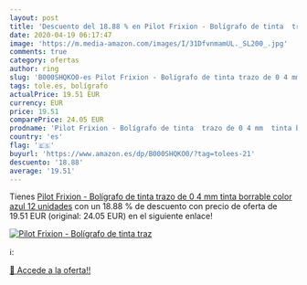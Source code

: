 ```yaml
---
layout: post
title: 'Descuento del 18.88 % en Pilot Frixion - Bolígrafo de tinta  traz'
date: 2020-04-19 06:17:47
image: 'https://m.media-amazon.com/images/I/31DfvnmamUL._SL200_.jpg'
comments: true
category: ofertas
author: ring
slug: 'B000SHQKO0-es Pilot Frixion - Bolígrafo de tinta trazo de 0 4 mm tinta...'
tags: tole.es, bolígrafo
actualPrice: 19.51 EUR
currency: EUR
price: 19.51
comparePrice: 24.05 EUR
prodname: 'Pilot Frixion - Bolígrafo de tinta  trazo de 0 4 mm  tinta borrable   color azul  12 unidades'
country: 'es'
flag: '🇪🇸'
buyurl: 'https://www.amazon.es/dp/B000SHQKO0/?tag=tolees-21'
descuento: '18.88'
average: '19.51'
---
```


Tienes [Pilot Frixion - Bolígrafo de tinta  trazo de 0 4 mm  tinta borrable   color azul  12 unidades](https://www.amazon.es/dp/B000SHQKO0/?tag=tolees-21) con un 18.88 % de descuento con precio de oferta de 19.51 EUR (original: 24.05 EUR) en el siguiente enlace!

[![Pilot Frixion - Bolígrafo de tinta  traz](https://m.media-amazon.com/images/I/31DfvnmamUL._SL200_.jpg)](https://www.amazon.es/dp/B000SHQKO0/?tag=tolees-21)

ℹ️:


[🛒 Accede a la oferta!!](https://www.amazon.es/dp/B000SHQKO0/?tag=tolees-21)
